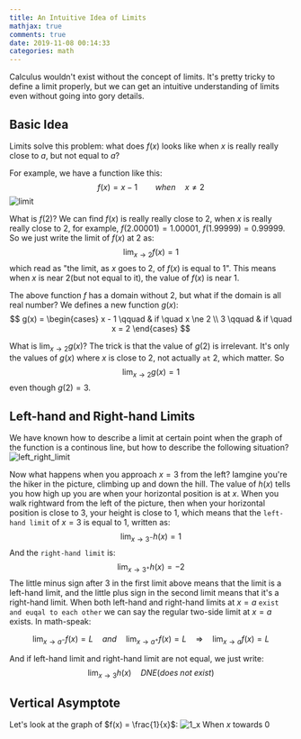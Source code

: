 ```yaml
---
title: An Intuitive Idea of Limits
mathjax: true
comments: true
date: 2019-11-08 00:14:33
categories: math
---
```

Calculus wouldn't exist without the concept of limits. It's pretty tricky to define a limit properly, but we can get an intuitive understanding of limits even without going into gory details.
<!-- more -->
## Basic Idea
Limits solve this problem: what does $f(x)$ looks like when $x$ is really really close to $a$, but not equal to $a$?

For example, we have a function like this:
$$
f(x) = x - 1 \qquad when \quad x \ne 2
$$
![limit](/images/2019-11-06-An-Intuitive-Idea-of-Limits/limit.png)

What is $f(2)$? We can find $f(x)$ is really really close to $2$, when $x$ is really really close to $2$, for example, $f(2.00001) = 1.00001$, $f(1.99999) = 0.99999$. So we just write the limit of $f(x)$ at $2$ as:
$$
\lim_{x \to 2}f(x) = 1
$$
which read as "the limit, as $x$ goes to $2$, of $f(x)$ is equal to $1$".
This means when $x$ is near $2$(but not equal to it), the value of $f(x)$ is near $1$.

The above function $f$ has a domain without $2$, but what if the domain is all real number? We defines a new function $g(x)$:
$$
g(x) = \begin{cases}
x - 1 \qquad & if \quad x \ne 2 \\
3 \qquad & if \quad x = 2
\end{cases}
$$

What is $\lim_{x \to 2}g(x)$? The trick is that the value of $g(2)$ is irrelevant. It's only the values of $g(x)$ where $x$ is close to $2$, not actually `at` 2, which matter. So 
$$
\lim_{x \to 2}g(x) = 1
$$
even though $g(2) = 3$.

## Left-hand and Right-hand Limits
We have known how to describe a limit at certain point when the graph of the function is a continous line, but how to describe the following situation?
![left_right_limit](/images/2019-11-06-An-Intuitive-Idea-of-Limits/left_right_limit.png)

Now what happens when you approach $x = 3$ from the left? Iamgine you're the hiker in the picture, climbing up and down the hill. The value of $h(x)$ tells you how high up you are when your horizontal position is at $x$. When you walk rightward from the left of the picture, then when your horizontal position is close to $3$, your height is close to $1$, which means that the `left-hand limit` of $x = 3$ is equal to $1$, written as:
$$
\lim_{x \to 3^-}h(x) = 1
$$
And the `right-hand limit` is:
$$
\lim_{x \to 3^+}h(x) = -2
$$
The little minus sign after $3$ in the first limit above means that the limit is a left-hand limit, and the little plus sign in the second limit means that it's a right-hand limit.
When both left-hand and right-hand limits at $x = a$ `exist and euqal to each other` we can say the regular two-side limit at $x = a$ exists. In math-speak:

$$
\lim_{x \to a^-}f(x) = L \quad and \quad \lim_{x \to a^+}f(x) = L \quad \Rightarrow \quad \lim_{x \to a}f(x) = L
$$

And if left-hand limit and right-hand limit are not equal, we just write:
$$
\lim_{x \to 3}h(x) \quad DNE (does\;not\;exist)
$$

## Vertical Asymptote
Let's look at the graph of $f(x) = \frac{1}{x}$:
![1_x](/images/2019-11-06-An-Intuitive-Idea-of-Limits/1_x.png)
When $x$ towards $0$
